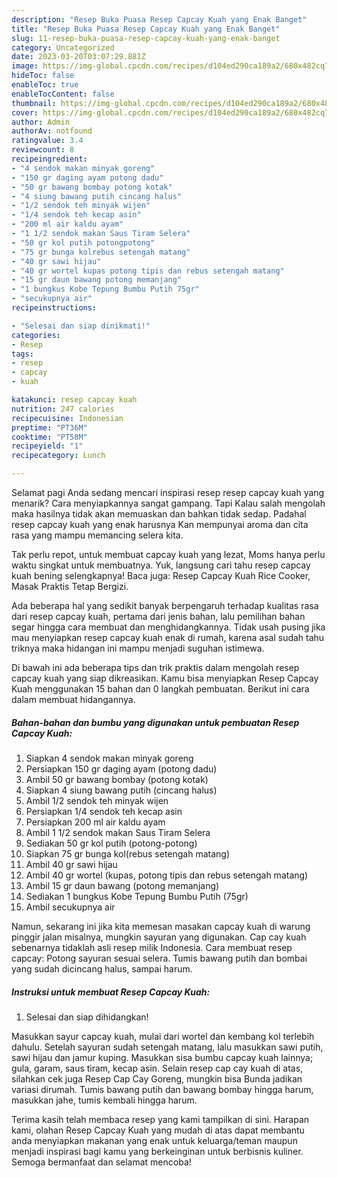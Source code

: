 ```yaml
---
description: "Resep Buka Puasa Resep Capcay Kuah yang Enak Banget"
title: "Resep Buka Puasa Resep Capcay Kuah yang Enak Banget"
slug: 11-resep-buka-puasa-resep-capcay-kuah-yang-enak-banget
category: Uncategorized
date: 2023-03-20T03:07:29.881Z
image: https://img-global.cpcdn.com/recipes/d104ed290ca189a2/680x482cq70/resep-capcay-kuah-foto-resep-utama.jpg
hideToc: false
enableToc: true
enableTocContent: false
thumbnail: https://img-global.cpcdn.com/recipes/d104ed290ca189a2/680x482cq70/resep-capcay-kuah-foto-resep-utama.jpg
cover: https://img-global.cpcdn.com/recipes/d104ed290ca189a2/680x482cq70/resep-capcay-kuah-foto-resep-utama.jpg
author: Admin
authorAv: notfound
ratingvalue: 3.4
reviewcount: 8
recipeingredient:
- "4 sendok makan minyak goreng"
- "150 gr daging ayam potong dadu"
- "50 gr bawang bombay potong kotak"
- "4 siung bawang putih cincang halus"
- "1/2 sendok teh minyak wijen"
- "1/4 sendok teh kecap asin"
- "200 ml air kaldu ayam"
- "1 1/2 sendok makan Saus Tiram Selera"
- "50 gr kol putih potongpotong"
- "75 gr bunga kolrebus setengah matang"
- "40 gr sawi hijau"
- "40 gr wortel kupas potong tipis dan rebus setengah matang"
- "15 gr daun bawang potong memanjang"
- "1 bungkus Kobe Tepung Bumbu Putih 75gr"
- "secukupnya air"
recipeinstructions:

- "Selesai dan siap dinikmati!"
categories:
- Resep
tags:
- resep
- capcay
- kuah

katakunci: resep capcay kuah 
nutrition: 247 calories
recipecuisine: Indonesian
preptime: "PT36M"
cooktime: "PT58M"
recipeyield: "1"
recipecategory: Lunch

---
```



Selamat pagi Anda sedang mencari inspirasi resep resep capcay kuah yang menarik? Cara menyiapkannya sangat gampang. Tapi Kalau salah mengolah maka hasilnya tidak akan memuaskan dan bahkan tidak sedap. Padahal resep capcay kuah yang enak harusnya Kan mempunyai aroma dan cita rasa yang mampu memancing selera kita.


Tak perlu repot, untuk membuat capcay kuah yang lezat, Moms hanya perlu waktu singkat untuk membuatnya. Yuk, langsung cari tahu resep capcay kuah bening selengkapnya! Baca juga: Resep Capcay Kuah Rice Cooker, Masak Praktis Tetap Bergizi.

Ada beberapa hal yang sedikit banyak berpengaruh terhadap kualitas rasa dari resep capcay kuah, pertama dari jenis bahan, lalu pemilihan bahan segar hingga cara membuat dan menghidangkannya. Tidak usah pusing jika mau menyiapkan resep capcay kuah enak di rumah, karena asal sudah tahu triknya maka hidangan ini mampu menjadi suguhan istimewa.


Di bawah ini ada beberapa tips dan trik praktis dalam mengolah resep capcay kuah yang siap dikreasikan. Kamu bisa menyiapkan Resep Capcay Kuah menggunakan 15 bahan dan 0 langkah pembuatan. Berikut ini cara dalam membuat hidangannya.

<!--inarticleads1-->

##### Bahan-bahan dan bumbu yang digunakan untuk pembuatan Resep Capcay Kuah:

1. Siapkan 4 sendok makan minyak goreng
1. Persiapkan 150 gr daging ayam (potong dadu)
1. Ambil 50 gr bawang bombay (potong kotak)
1. Siapkan 4 siung bawang putih (cincang halus)
1. Ambil 1/2 sendok teh minyak wijen
1. Persiapkan 1/4 sendok teh kecap asin
1. Persiapkan 200 ml air kaldu ayam
1. Ambil 1 1/2 sendok makan Saus Tiram Selera
1. Sediakan 50 gr kol putih (potong-potong)
1. Siapkan 75 gr bunga kol(rebus setengah matang)
1. Ambil 40 gr sawi hijau
1. Ambil 40 gr wortel (kupas, potong tipis dan rebus setengah matang)
1. Ambil 15 gr daun bawang (potong memanjang)
1. Sediakan 1 bungkus Kobe Tepung Bumbu Putih (75gr)
1. Ambil secukupnya air


Namun, sekarang ini jika kita memesan masakan capcay kuah di warung pinggir jalan misalnya, mungkin sayuran yang digunakan. Cap cay kuah sebenarnya tidaklah asli resep milik Indonesia. Cara membuat resep capcay: Potong sayuran sesuai selera. Tumis bawang putih dan bombai yang sudah dicincang halus, sampai harum. 

<!--inarticleads2-->

##### Instruksi untuk membuat Resep Capcay Kuah:


1. Selesai dan siap dihidangkan!

Masukkan sayur capcay kuah, mulai dari wortel dan kembang kol terlebih dahulu. Setelah sayuran sudah setengah matang, lalu masukkan sawi putih, sawi hijau dan jamur kuping. Masukkan sisa bumbu capcay kuah lainnya; gula, garam, saus tiram, kecap asin. Selain resep cap cay kuah di atas, silahkan cek juga Resep Cap Cay Goreng, mungkin bisa Bunda jadikan variasi dirumah. Tumis bawang putih dan bawang bombay hingga harum, masukkan jahe, tumis kembali hingga harum. 

Terima kasih telah membaca resep yang kami tampilkan di sini. Harapan kami, olahan Resep Capcay Kuah yang mudah di atas dapat membantu anda menyiapkan makanan yang enak untuk keluarga/teman maupun menjadi inspirasi bagi kamu yang berkeinginan untuk berbisnis kuliner. Semoga bermanfaat dan selamat mencoba!
